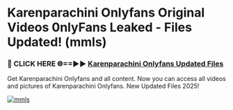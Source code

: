 # Karenparachini Onlyfans Original Videos 0nlyFans Leaked - Files Updated! (mmls)

<h3>🔴 CLICK HERE 🌐==►► <a href="https://tinyurl.com/2m67pmp6" rel="nofollow">Karenparachini Onlyfans Updated Files</a></h3>

Get Karenparachini Onlyfans and all content. Now you can access all videos and pictures of Karenparachini Onlyfans. New Updated Files 2025!

[![mmls](https://i.imgur.com/H4QAA4z.gif)](https://tinyurl.com/2m67pmp6)
